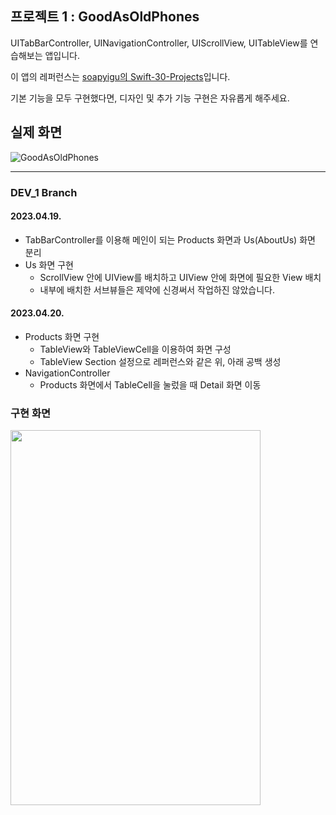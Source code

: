 ## 프로젝트 1 : GoodAsOldPhones

UITabBarController, UINavigationController, UIScrollView, UITableView를 연습해보는 앱입니다.

이 앱의 레퍼런스는 [soapyigu의 Swift-30-Projects](https://github.com/soapyigu/Swift-30-Projects/tree/master/Project%2001%20-%20GoodAsOldPhones)입니다.

기본 기능을 모두 구현했다면, 디자인 및 추가 기능 구현은 자유롭게 해주세요.

## 실제 화면
![GoodAsOldPhones](./GoodAsOldPhones.gif)

---
### DEV_1 Branch
#### 2023.04.19.
- TabBarController를 이용해 메인이 되는 Products 화면과 Us(AboutUs) 화면 분리
- Us 화면 구현
    - ScrollView 안에 UIView를 배치하고 UIView 안에 화면에 필요한 View 배치
    - 내부에 배치한 서브뷰들은 제약에 신경써서 작업하진 않았습니다.

#### 2023.04.20.
- Products 화면 구현
    - TableView와 TableViewCell을 이용하여 화면 구성
    - TableView Section 설정으로 레퍼런스와 같은 위, 아래 공백 생성
- NavigationController
    - Products 화면에서 TableCell을 눌렀을 때 Detail 화면 이동

### 구현 화면
<img src="./GoodAsOldPhone-DEV_1.gif" width="400" height="600"/>
